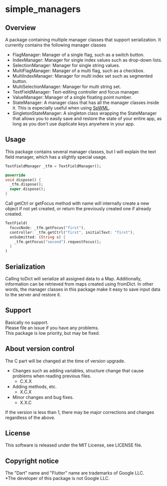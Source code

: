 # simple_managers

## Overview
A package containing multiple manager classes that support serialization.
It currently contains the following manager classes
* FlagManager: Manager of a single flag, such as a switch button.
* IndexManager: Manager for single index values such as drop-down lists.
* SelectionManager: Manager for single string values.
* MultiFlagManager: Manager of a multi flag, such as a checkbox.
* MultiIndexManager: Manager for multi index set such as segmented button.
* MultiSelectionManager: Manager for multi string set.
* TextFieldManager: Text-editing controller and focus manager.
* ValueManager: Manager of a single floating point number.
* StateManager: A manager class that has all the manager classes inside it. This is especially useful when using [SpWML](https://pub.dev/packages/simple_block_markup_language).
* SingletonStateManager: A singleton class wrapping the StateManager that allows you to easily save and restore the state of your entire app, as long as you don't use duplicate keys anywhere in your app.

## Usage
This package contains several manager classes, but I will explain the text field manager, which has a slightly special usage.

```dart
TextFieldManager _tfm = TextFieldManager();

@override
void dispose() {
  _tfm.dispose();
  super.dispose();
}
```

Call getCtrl or getFocus method with name will internally create a new object if not yet created, or return the previously created one if already created.

```dart
TextField(
  focusNode: _tfm.getFocus("first"),
  controller: _tfm.getCtrl("first", initialText: "first"),
  onSubmitted: (String s) {
    _tfm.getFocus("second").requestFocus();
  }
)
```

## Serialization
Calling toDict will serialize all assigned data to a Map.
Additionally, information can be retrieved from maps created using fromDict.
In other words, the manager classes in this package make it easy to save input data to the server and restore it.

## Support
Basically no support.  
Please file an issue if you have any problems.  
This package is low priority, but may be fixed.

## About version control
The C part will be changed at the time of version upgrade.
- Changes such as adding variables, structure change that cause problems when reading previous files.
    - C.X.X
- Adding methods, etc.
    - X.C.X
- Minor changes and bug fixes.
    - X.X.C

If the version is less than 1, there may be major corrections and changes regardless of the above.

## License
This software is released under the MIT License, see LICENSE file.

## Copyright notice
The "Dart" name and "Flutter" name are trademarks of Google LLC.  
*The developer of this package is not Google LLC.